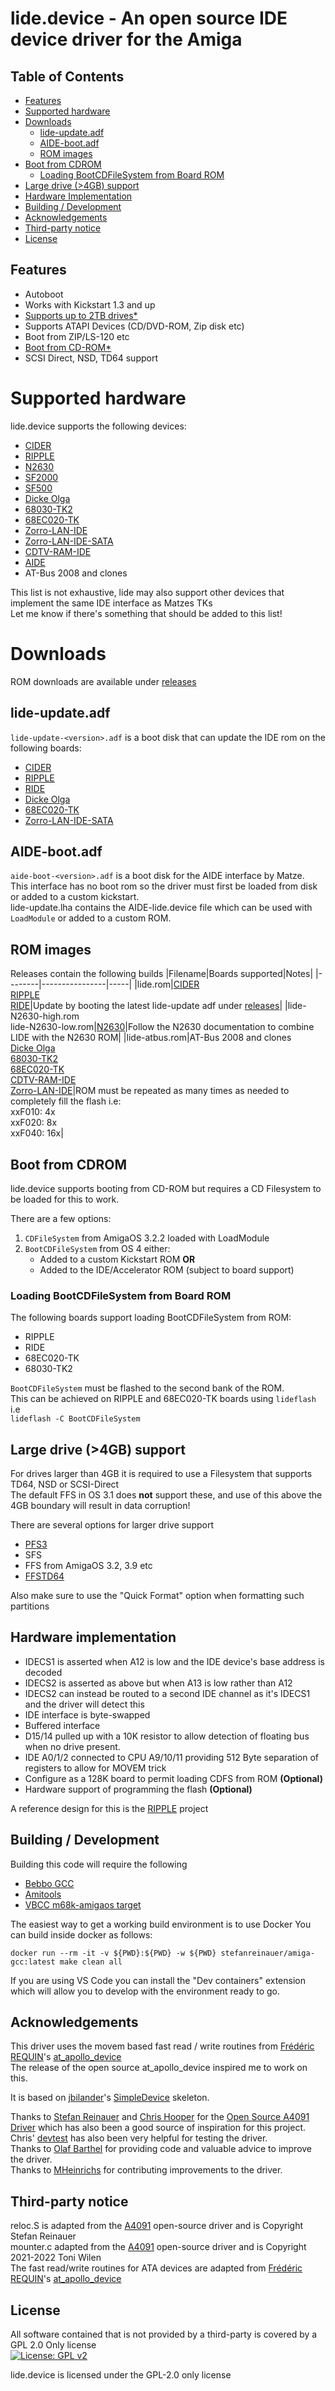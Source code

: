 # lide.device - An open source IDE device driver for the Amiga

## Table of Contents
* [Features](#features)
* [Supported hardware](#supported-hardware)
* [Downloads](#downloads)
    * [lide-update.adf](#lide-updateadf)
    * [AIDE-boot.adf](#aide-bootadf)
    * [ROM images](#rom-images)
* [Boot from CDROM](#boot-from-cdrom)
    * [Loading BootCDFileSystem from Board ROM](#loading-bootcdfilesystem-from-board-rom)
* [Large drive (>4GB) support](#large-drive-4gb-support)
* [Hardware Implementation](#hardware-implementation)
* [Building / Development](#building--development)
* [Acknowledgements](#acknowledgements)
* [Third-party notice](#third-party-notice)
* [License](#license)

## Features
* Autoboot
* Works with Kickstart 1.3 and up
* [Supports up to 2TB drives*](#large-drive-4gb-support)
* Supports ATAPI Devices (CD/DVD-ROM, Zip disk etc)
* Boot from ZIP/LS-120 etc
* [Boot from CD-ROM*](#boot-from-cd-rom)
* SCSI Direct, NSD, TD64 support

# Supported hardware
lide.device supports the following devices:
* [CIDER](https://github.com/LIV2/CIDER)
* [RIPPLE](https://github.com/LIV2/RIPPLE-IDE)
* [N2630](https://github.com/jasonsbeer/Amiga-N2630)
* [SF2000](https://github.com/jbilander/SF2000)
* [SF500](https://github.com/jbilander/SF500)
* [Dicke Olga](https://www.amibay.com/threads/dicke-olga-030-cpu-64-128mb-accelerator-card-for-a2000-amiga-official-host.2443695/)
* [68030-TK2](https://gitlab.com/MHeinrichs/68030-tk2)
* [68EC020-TK](https://gitlab.com/MHeinrichs/68EC020-TK)
* [Zorro-LAN-IDE](https://gitlab.com/MHeinrichs/Zorro-LAN-IDE)
* [Zorro-LAN-IDE-SATA](https://gitlab.com/Hamag/zorrolanidesata)
* [CDTV-RAM-IDE](https://gitlab.com/MHeinrichs/CDTV-RAM-IDE)
* [AIDE](https://gitlab.com/MHeinrichs/AIDE)
* AT-Bus 2008 and clones

This list is not exhaustive, lide may also support other devices that implement the same IDE interface as Matzes TKs  
Let me know if there's something that should be added to this list!

# Downloads
ROM downloads are available under [releases](https://github.com/LIV2/lide.device/releases)

## lide-update.adf
`lide-update-<version>.adf` is a boot disk that can update the IDE rom on the following boards:
* [CIDER](https://github.com/LIV2/CIDER)
* [RIPPLE](https://github.com/LIV2/RIPPLE-IDE)
* [RIDE](https://github.com/LIV2/RIDE)
* [Dicke Olga](https://www.amibay.com/threads/dicke-olga-030-cpu-64-128mb-accelerator-card-for-a2000-amiga-official-host.2443695/)
* [68EC020-TK](https://gitlab.com/MHeinrichs/68EC020-TK)
* [Zorro-LAN-IDE-SATA](https://gitlab.com/Hamag/zorrolanidesata)

## AIDE-boot.adf
`aide-boot-<version>.adf` is a boot disk for the AIDE interface by Matze.  
This interface has no boot rom so the driver must first be loaded from disk or added to a custom kickstart.  
lide-update.lha contains the AIDE-lide.device file which can be used with `LoadModule` or added to a custom ROM.

## ROM images
Releases contain the following builds
|Filename|Boards supported|Notes|
|--------|----------------|-----|
|lide.rom|[CIDER](https://github.com/LIV2/CIDER)<br/>[RIPPLE](https://github.com/LIV2/RIPPLE-IDE)<br/>[RIDE](https://github.com/LIV2/RIDE)|Update by booting the latest lide-update adf under [releases](https://github.com/LIV2/lide.device/releases)|
|lide-N2630-high.rom<br>lide-N2630-low.rom|[N2630](https://github.com/jasonsbeer/Amiga-N2630)|Follow the N2630 documentation to combine LIDE with the N2630 ROM|
|lide-atbus.rom|AT-Bus 2008 and clones<br>[Dicke Olga](https://www.amibay.com/threads/dicke-olga-030-cpu-64-128mb-accelerator-card-for-a2000-amiga-official-host.2443695/)<br>[68030-TK2](https://gitlab.com/MHeinrichs/68030-tk2)<br>[68EC020-TK](https://gitlab.com/MHeinrichs/68EC020-TK)<br>[CDTV-RAM-IDE](https://gitlab.com/MHeinrichs/CDTV-RAM-IDE)<br>[Zorro-LAN-IDE](https://gitlab.com/MHeinrichs/Zorro-LAN-IDE)|ROM must be repeated as many times as needed to completely fill the flash i.e:<br>xxF010: 4x<br>xxF020: 8x<br>xxF040: 16x|

## Boot from CDROM
lide.device supports booting from CD-ROM but requires a CD Filesystem to be loaded for this to work.

There are a few options:
1. `CDFileSystem` from AmigaOS 3.2.2 loaded with LoadModule
2. `BootCDFileSystem` from OS 4 either:
    * Added to a custom Kickstart ROM **OR**
    * Added to the IDE/Accelerator ROM (subject to board support)

### Loading BootCDFileSystem from Board ROM
The following boards support loading BootCDFileSystem from ROM:
* RIPPLE
* RIDE
* 68EC020-TK
* 68030-TK2

`BootCDFileSystem` must be flashed to the second bank of the ROM.  
This can be achieved on RIPPLE and 68EC020-TK boards using `lideflash` i.e  
`lideflash -C BootCDFileSystem`

## Large drive (>4GB) support
For drives larger than 4GB it is required to use a Filesystem that supports TD64, NSD or SCSI-Direct  
The default FFS in OS 3.1 does **not** support these, and use of this above the 4GB boundary will result in data corruption!

There are several options for larger drive support
* [PFS3](https://aminet.net/package/disk/misc/pfs3aio)
* SFS
* FFS from AmigaOS 3.2, 3.9 etc
* [FFSTD64](https://aminet.net/package/disk/misc/ffstd64)

Also make sure to use the "Quick Format" option when formatting such partitions

## Hardware implementation
* IDECS1 is asserted when A12 is low and the IDE device's base address is decoded
* IDECS2 is asserted as above but when A13 is low rather than A12
* IDECS2 can instead be routed to a second IDE channel as it's IDECS1 and the driver will detect this
* IDE interface is byte-swapped
* Buffered interface
* D15/14 pulled up with a 10K resistor to allow detection of floating bus when no drive present.
* IDE A0/1/2 connected to CPU A9/10/11 providing 512 Byte separation of registers to allow for MOVEM trick
* Configure as a 128K board to permit loading CDFS from ROM **(Optional)**
* Hardware support of programming the flash **(Optional)**

A reference design for this is the [RIPPLE](https://github.com/LIV2/RIPPLE-IDE) project

## Building / Development
Building this code will require the following
* [Bebbo GCC](https://github.com/bebbo/amiga-gcc)
* [Amitools](https://github.com/cnvogelg/amitools)
* [VBCC m68k-amigaos target](http://phoenix.owl.de/vbcc/2022-05-22/vbcc_target_m68k-amigaos.lha)

The easiest way to get a working build environment is to use Docker
You can build inside docker as follows:
```  
docker run --rm -it -v ${PWD}:${PWD} -w ${PWD} stefanreinauer/amiga-gcc:latest make clean all
```

If you are using VS Code you can install the "Dev containers" extension which will allow you to develop with the environment ready to go.

## Acknowledgements
This driver uses the movem based fast read / write routines from [Frédéric REQUIN](https://github.com/fredrequin)'s [at_apollo_device](https://github.com/fredrequin/at_apollo_device)  
The release of the open source at_apollo_device inspired me to work on this.  

It is based on [jbilander](https://github.com/jbilander)'s [SimpleDevice](https://github.com/jbilander/SimpleDevice) skeleton.  

Thanks to [Stefan Reinauer](https://github.com/reinauer) and [Chris Hooper](https://github.com/cdhooper) for the [Open Source A4091 Driver](https://github.com/a4091/a4091-software/) which has also been a good source of inspiration for this project.  
Chris' [devtest](https://github.com/cdhooper/amiga_devtest) has also been very helpful for testing the driver.  
Thanks to [Olaf Barthel](https://github.com/obarthel) for providing code and valuable advice to improve the driver.  
Thanks to [MHeinrichs](https://gitlab.com/MHeinrichs) for contributing improvements to the driver.

## Third-party notice
reloc.S is adapted from the [A4091](https://github.com/A4091/a4091-software) open-source driver and is Copyright Stefan Reinauer  
mounter.c adapted from the [A4091](https://github.com/A4091/a4091-software) open-source driver and is Copyright 2021-2022 Toni Wilen  
The fast read/write routines for ATA devices are adapted from [Frédéric REQUIN](https://github.com/fredrequin)'s [at_apollo_device](https://github.com/fredrequin/at_apollo_device)  

## License
All software contained that is not provided by a third-party is covered by a GPL 2.0 Only license  
[![License: GPL v2](https://img.shields.io/badge/License-GPL_v2-blue.svg)](https://www.gnu.org/licenses/old-licenses/gpl-2.0.en.html)


lide.device is licensed under the GPL-2.0 only license
